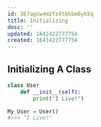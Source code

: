 ```yaml
---
id: 367agcw4m2fz4tbhbm6yk5q
title: Initializing
desc: ''
updated: 1641422777754
created: 1641422777754
---
```



## Initializing A Class

```python
class User
	def __init__(self):
		print("I Live!")

My_User = User()
#>>> "I Live!"
```
